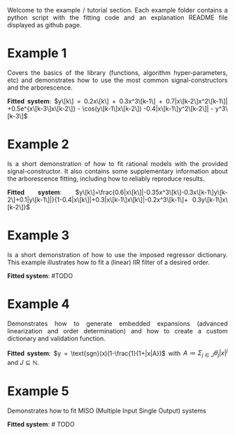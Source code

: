<div align="justify">

Welcome to the example / tutorial section. Each example folder contains a python script with the fitting code and an explanation README file displayed as github page.

# Example 1
Covers the basics of the library (functions, algorithm hyper-parameters, etc) and demonstrates how to use the most common signal-constructors and the arborescence.

**Fitted system**: $y\[k\] = 0.2x\[k\] + 0.3x^3\[k-1\] + 0.7|x\[k-2\]x^2\[k-1\]| +0.5e^{x\[k-3\]x\[k-2\]} - \cos(y\[k-1\]x\[k-2\]) -0.4|x\[k-1\]y^2\[k-2\]| - y^3\[k-3\]$

# Example 2
Is a short demonstration of how to fit rational models with the provided signal-constructor. It also contains some supplementary information about the arborescence fitting, including how to reliably reproduce results.

**Fitted system**: $y\[k\]=\frac{0.6|x\[k\]|-0.35x^3\[k\]-0.3x\[k-1\]y\[k-2\]+0.1|y\[k-1\]|}{1-0.4|x\[k\]|+0.3|x\[k-1\]x\[k\]|-0.2x^3\[k-1\]+ 0.3y\[k-1\]x\[k-2\]}$

# Example 3
Is a short demonstration of how to use the imposed regressor dictionary. This example illustrates how to fit a (linear) IIR filter of a desired order.

**Fitted system**: #TODO


# Example 4
Demonstrates how to generate embedded expansions (advanced linearization and order determination) and how to create a custom dictionary and validation function.

**Fitted system**: $y = \text{sgn}(x)(1-\frac{1}{1+|x|A})$ with $A≔\Sigma_{j\in J}\theta _j |x|^j$ and $J\subseteq \mathbb{N}$.


# Example 5
Demonstrates how to fit MISO (Multiple Input Single Output) systems

**Fitted system**: # TODO